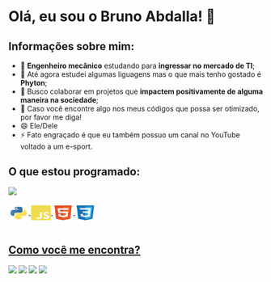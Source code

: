 # Olá, eu sou o Bruno Abdalla! 👋

## Informações sobre mim:
- 🔭 **Engenheiro mecânico** estudando para **ingressar no mercado de TI**;
- 🌱 Até agora estudei algumas liguagens mas o que mais tenho gostado é **Phyton**;
- 👯 Busco colaborar em projetos que **impactem positivamente de alguma maneira na sociedade**; 
- 🤔 Caso você encontre algo nos meus códigos que possa ser otimizado, por favor me diga!
- 😄 Ele/Dele
- ⚡ Fato engraçado é que eu também possuo um canal no YouTube voltado a um e-sport.

## O que estou programado: 
<div align="left">
  <a href="https://github.com/BrunoAbdalla">
  <img height="180em" src="https://github-readme-stats.vercel.app/api/top-langs/?username=BrunoAbdalla&layout=compact&langs_count=7&theme=dracula"/>
</div>

<div style="display: inline_block" align="left"><br>
  <img align="center" alt="Bruno-Python" height="30" width="40" src="https://raw.githubusercontent.com/devicons/devicon/master/icons/python/python-original.svg">
  <img align="center" alt="Bruno-Js" height="30" width="40" src="https://raw.githubusercontent.com/devicons/devicon/master/icons/javascript/javascript-plain.svg">
  <img align="center" alt="Bruno-HTML" height="30" width="40" src="https://raw.githubusercontent.com/devicons/devicon/master/icons/html5/html5-original.svg">
  <img align="center" alt="Bruno-CSS" height="30" width="40" src="https://raw.githubusercontent.com/devicons/devicon/master/icons/css3/css3-original.svg">
</div>
<br>

  ## Como você me encontra?
<div align="left">
<a href="https://www.linkedin.com/in/brunoabdalla" target="_blank"><img src="https://img.shields.io/badge/-LinkedIn-%230077B5?style=for-the-badge&logo=linkedin&logoColor=white" target="_blank"></a>
<a href = "mailto:eng.bruno.abdalla@gmail.com"><img src="https://img.shields.io/badge/Gmail-D14836?style=for-the-badge&logo=gmail&logoColor=white"></a>
<a href = "https://www.instagram.com/bruno_abdalla_/"><img src="https://img.shields.io/badge/Instagram-E4405F?style=for-the-badge&logo=instagram&logoColor=white"></a>
<a href = "https://www.facebook.com/bruno.abdalla.14/"><img src="https://img.shields.io/badge/Facebook-1877F2?style=for-the-badge&logo=facebook&logoColor=white"></a>
</div>
